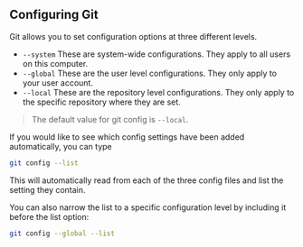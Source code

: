 ## Configuring Git

Git allows you to set configuration options at three different levels.

- `--system` These are system-wide configurations. They apply to all users on this computer.
- `--global` These are the user level configurations. They only apply to your user account.
- `--local` These are the repository level configurations. They only apply to the specific repository where they are set.

> The default value for git config is `--local`.

If you would like to see which config settings have been added automatically, you can type 
```sh
git config --list
```

This will automatically read from each of the three config files and list the setting they contain.


You can also narrow the list to a specific configuration level by including it before the list option:

```sh
git config --global --list
```